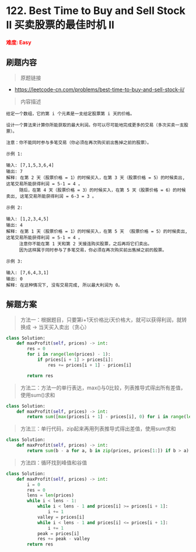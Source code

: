# 122. Best Time to Buy and Sell Stock II 买卖股票的最佳时机 II

**<font color=red>难度: Easy</font>**

## 刷题内容

> 原题链接

* https://leetcode-cn.com/problems/best-time-to-buy-and-sell-stock-ii/

> 内容描述



```
给定一个数组，它的第 i 个元素是一支给定股票第 i 天的价格。

设计一个算法来计算你所能获取的最大利润。你可以尽可能地完成更多的交易（多次买卖一支股票）。

注意：你不能同时参与多笔交易（你必须在再次购买前出售掉之前的股票）。

示例 1:

输入: [7,1,5,3,6,4]
输出: 7
解释: 在第 2 天（股票价格 = 1）的时候买入，在第 3 天（股票价格 = 5）的时候卖出, 这笔交易所能获得利润 = 5-1 = 4 。
     随后，在第 4 天（股票价格 = 3）的时候买入，在第 5 天（股票价格 = 6）的时候卖出, 这笔交易所能获得利润 = 6-3 = 3 。

示例 2:

输入: [1,2,3,4,5]
输出: 4
解释: 在第 1 天（股票价格 = 1）的时候买入，在第 5 天 （股票价格 = 5）的时候卖出, 这笔交易所能获得利润 = 5-1 = 4 。
     注意你不能在第 1 天和第 2 天接连购买股票，之后再将它们卖出。
     因为这样属于同时参与了多笔交易，你必须在再次购买前出售掉之前的股票。

示例 3:

输入: [7,6,4,3,1]
输出: 0
解释: 在这种情况下, 没有交易完成, 所以最大利润为 0。
```

## 解题方案

> 方法一：根据题目，只要第i+1天价格比i天价格大，就可以获得利润，就转换成 -> 当天买入卖出（贪心）

```python
class Solution:
    def maxProfit(self, prices) -> int:
        res = 0
        for i in range(len(prices) - 1):
            if prices[i + 1] > prices[i]:
                res += prices[i + 1] - prices[i]

        return res
```



> 方法二：方法一的单行表达，max()与0比较，列表推导式得出所有差值，使用sum()求和

```python
class Solution:
    def maxProfit(self, prices) -> int:
        return sum([max(prices[i + 1] - prices[i], 0) for i in range(len(prices) - 1)])
```



> 方法三：单行代码，zip起来再用列表推导式得出差值，使用sum求和

```python
class Solution:
    def maxProfit(self, prices) -> int:
        return sum(b - a for a, b in zip(prices, prices[1:]) if b > a)
```



> 方法四：循环找到峰值和谷值

```python
class Solution:
    def maxProfit(self, prices) -> int:
        i = 0
        res = 0
        lens = len(prices)
        while i < lens - 1:
            while i < lens - 1 and prices[i] >= prices[i + 1]:
                i += 1
            valley = prices[i]
            while i < lens - 1 and prices[i] <= prices[i + 1]:
                i += 1
            peak = prices[i]
            res += peak - valley
        return res
```




